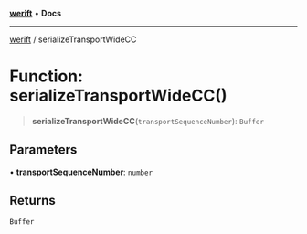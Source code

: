 [**werift**](../README.md) • **Docs**

***

[werift](../globals.md) / serializeTransportWideCC

# Function: serializeTransportWideCC()

> **serializeTransportWideCC**(`transportSequenceNumber`): `Buffer`

## Parameters

• **transportSequenceNumber**: `number`

## Returns

`Buffer`
